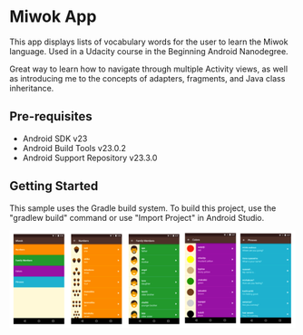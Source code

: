 Miwok App
===================================

This app displays lists of vocabulary words for the user to learn the Miwok language.
Used in a Udacity course in the Beginning Android Nanodegree.

Great way to learn how to navigate through multiple Activity views, as well as introducing me to
the concepts of adapters, fragments, and Java class inheritance.

Pre-requisites
--------------

- Android SDK v23
- Android Build Tools v23.0.2
- Android Support Repository v23.3.0

Getting Started
---------------

This sample uses the Gradle build system. To build this project, use the
"gradlew build" command or use "Import Project" in Android Studio.


![Miwok App Screenshot](img/miwok-app.png)
